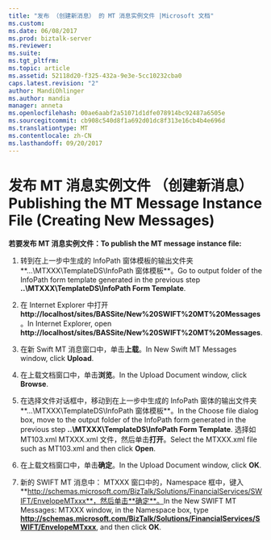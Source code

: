 ```yaml
---
title: "发布 （创建新消息） 的 MT 消息实例文件 |Microsoft 文档"
ms.custom: 
ms.date: 06/08/2017
ms.prod: biztalk-server
ms.reviewer: 
ms.suite: 
ms.tgt_pltfrm: 
ms.topic: article
ms.assetid: 52118d20-f325-432a-9e3e-5cc10232cba0
caps.latest.revision: "2"
author: MandiOhlinger
ms.author: mandia
manager: anneta
ms.openlocfilehash: 00ae6aabf2a51071d1dfe078914bc92487a6505e
ms.sourcegitcommit: cb908c540d8f1a692d01dc8f313e16cb4b4e696d
ms.translationtype: MT
ms.contentlocale: zh-CN
ms.lasthandoff: 09/20/2017
---
```

# <a name="publishing-the-mt-message-instance-file-creating-new-messages"></a><span data-ttu-id="50965-102">发布 MT 消息实例文件 （创建新消息）</span><span class="sxs-lookup"><span data-stu-id="50965-102">Publishing the MT Message Instance File (Creating New Messages)</span></span>
<span data-ttu-id="50965-103">**若要发布 MT 消息实例文件：**</span><span class="sxs-lookup"><span data-stu-id="50965-103">**To publish the MT message instance file:**</span></span>  
  
1.  <span data-ttu-id="50965-104">转到在上一步中生成的 InfoPath 窗体模板的输出文件夹**...\MTXXX\TemplateDS\InfoPath 窗体模板**。</span><span class="sxs-lookup"><span data-stu-id="50965-104">Go to output folder of the InfoPath form template generated in the previous step **..\MTXXX\TemplateDS\InfoPath Form Template**.</span></span>  
  
2.  <span data-ttu-id="50965-105">在 Internet Explorer 中打开**http://localhost/sites/BASSite/New%20SWIFT%20MT%20Messages**。</span><span class="sxs-lookup"><span data-stu-id="50965-105">In Internet Explorer, open **http://localhost/sites/BASSite/New%20SWIFT%20MT%20Messages**.</span></span>  
  
3.  <span data-ttu-id="50965-106">在新 Swift MT 消息窗口中，单击**上载**。</span><span class="sxs-lookup"><span data-stu-id="50965-106">In New Swift MT Messages window, click **Upload**.</span></span>  
  
4.  <span data-ttu-id="50965-107">在上载文档窗口中，单击**浏览**。</span><span class="sxs-lookup"><span data-stu-id="50965-107">In the Upload Document window, click **Browse**.</span></span>  
  
5.  <span data-ttu-id="50965-108">在选择文件对话框中，移动到在上一步中生成的 InfoPath 窗体的输出文件夹**...\MTXXX\TemplateDS\InfoPath 窗体模板**。</span><span class="sxs-lookup"><span data-stu-id="50965-108">In the Choose file dialog box, move to the output folder of the InfoPath form generated in the previous step **..\MTXXX\TemplateDS\InfoPath Form Template**.</span></span> <span data-ttu-id="50965-109">选择如 MT103.xml MTXXX.xml 文件，然后单击**打开**。</span><span class="sxs-lookup"><span data-stu-id="50965-109">Select the MTXXX.xml file such as MT103.xml and then click **Open**.</span></span>  
  
6.  <span data-ttu-id="50965-110">在上载文档窗口中，单击**确定**。</span><span class="sxs-lookup"><span data-stu-id="50965-110">In the Upload Document window, click **OK**.</span></span>  
  
7.  <span data-ttu-id="50965-111">新的 SWIFT MT 消息中： MTXXX 窗口中的，Namespace 框中，键入**http://schemas.microsoft.com/BizTalk/Solutions/FinancialServices/SWIFT/EnvelopeMTxxx**，然后单击**确定**。</span><span class="sxs-lookup"><span data-stu-id="50965-111">In the New SWIFT MT Messages: MTXXX window, in the Namespace box, type **http://schemas.microsoft.com/BizTalk/Solutions/FinancialServices/SWIFT/EnvelopeMTxxx**, and then click **OK**.</span></span>